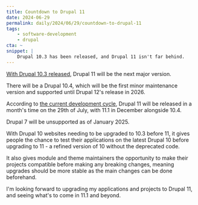 ```yaml
---
title: Countdown to Drupal 11
date: 2024-06-29
permalink: daily/2024/06/29/countdown-to-drupal-11
tags:
    - software-development
    - drupal
cta: ~
snippet: |
    Drupal 10.3 has been released, and Drupal 11 isn't far behind.
---
```


[With Drupal 10.3 released][0], Drupal 11 will be the next major version.

There will be a Drupal 10.4, which will be the first minor maintenance version and supported until Drupal 12's release in 2026.

According to [the current development cycle][1], Drupal 11 will be released in a month's time on the 29th of July, with 11.1 in December alongside 10.4.

Drupal 7 will be unsupported as of January 2025.

With Drupal 10 websites needing to be upgraded to 10.3 before 11, it gives people the chance to test their applications on the latest Drupal 10 before upgrading to 11 - a refined version of 10 without the deprecated code.

It also gives module and theme maintainers the opportunity to make their projects compatible before making any breaking changes, meaning upgrades should be more stable as the main changes can be done beforehand.

I'm looking forward to upgrading my applications and projects to Drupal 11, and seeing what's to come in 11.1 and beyond.

[0]: {{site.url}}/daily/2024/06/23/drupal-10-3-released
[1]: https://www.drupal.org/about/core/policies/core-release-cycles/schedule#current
